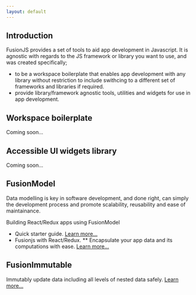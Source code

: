 ```yaml
---
layout: default
---
```


## [](#header-2)Introduction
FusionJS provides a set of tools to aid app development in Javascript. 
It is agnostic with regards to the JS framework or library you want to use, 
and was created specifically;

 *  to be a workspace boilerplate that enables app development with any library without restriction to include swithcing to a different set of frameworks and libraries if required. 
 *  provide library/framework agnostic tools, utilities and widgets for use in app development.

## [](#header-2)Workspace boilerplate
Coming soon...

## [](#header-2)Accessible UI widgets library
Coming soon...

## [](#header-2)FusionModel

Data modelling is key in software development, and done right, can simply the development process and
promote scalability, reusability and ease of maintainance.


Building React/Redux apps using FusionModel

 * Quick starter guide. [Learn more...](fusion-model-quick-starter-guide)
 * Fusionjs with React/Redux.
    ** Encapsulate your app data and its computations with ease. [Learn more...](fusion-model)

## [](#header-2)FusionImmutable
Immutably update data including all levels of nested data safely. [Learn more...](fusion-immutable)
